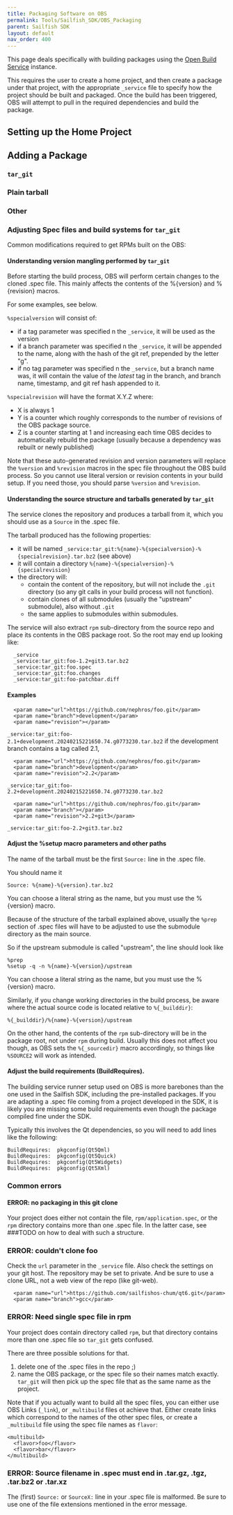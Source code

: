 ```yaml
---
title: Packaging Software on OBS
permalink: Tools/Sailfish_SDK/OBS_Packaging
parent: Sailfish SDK
layout: default
nav_order: 400
---
```


This page deals specifically with building packages using the [Open Build Service](/Services/Development/Open_Build_Service) instance.

This requires the user to create a home project, and then create a package
under that project, with the appropriate `_service` file to specify how the
project should be built and packaged. Once the build has been triggered, OBS
will attempt to pull in the required dependencies and build the package.

## Setting up the Home Project

## Adding a Package

### `tar_git`

### Plain tarball

### Other

### Adjusting Spec files and build systems for `tar_git`

Common modifications required to get RPMs built on the OBS:

#### Understanding version mangling performed by `tar_git`

Before starting the build process, OBS will perform certain changes to the
cloned .spec file. This mainly affects the contents of the %{version} and
%{revision} macros.

For some examples, see below.

`%specialversion` will consist of:
 - if a tag parameter was specified n the `_service`, it will be used as the version
 - if a branch parameter was specified n the `_service`, it will be appended to the name, along with the hash of the git ref, prepended by the letter "g".
 - if no tag parameter was specified n the `_service`, but a branch name was, it will contain the value of the *latest* tag in the branch, and branch name, timestamp, and git ref hash appended to it.

`%specialrevision` will have the format X.Y.Z where:
 - X is always 1
 - Y is a counter which roughly corresponds to the number of revisions of the OBS package source.
 - Z is a counter starting at 1 and increasing each time OBS decides to automatically rebuild the package (usually because a dependency was rebuilt or newly published)

Note that these auto-generated revision and version parameters will replace the
`%version` and `%revision` macros in the spec file throughout the OBS build
process. So you cannot use literal version or revision contents in your build
setup. If you need those, you should parse `%version` and `%revision`.


#### Understanding the source structure and tarballs generated by `tar_git`

The service clones the repository and produces a tarball from it, which you should use as a `Source` in the .spec file.

The tarball produced has the following properties:

 - it will be named `_service:tar_git:%{name}-%{specialversion}-%{specialrevision}.tar.bz2` (see above)
 - it will contain a directory `%{name}-%{specialversion}-%{specialrevision}`
 - the directory will:
   - contain the content of the repository, but will not include the `.git` directory (so any git calls in your build process will not function).
   - contain clones of all submodules (usually the "upstream" submodule), also without `.git`
   - the same applies to submodules within submodules.

The service will also extract `rpm` sub-directory from the source repo and place its contents in the OBS package root.
So the root may end up looking like:

```
  _service
  _service:tar_git:foo-1.2+git3.tar.bz2
  _service:tar_git:foo.spec
  _service:tar_git:foo.changes
  _service:tar_git:foo-patchbar.diff
```


#### Examples
```
  <param name="url">https://github.com/nephros/foo.git</param>
  <param name="branch">development</param>
  <param name="revision"></param>
```
`_service:tar_git:foo-2.1+development.20240215221650.74.g0773230.tar.bz2` if the development branch contains a tag called 2.1, 

```
  <param name="url">https://github.com/nephros/foo.git</param>
  <param name="branch">development</param>
  <param name="revision">2.2</param>
```
`_service:tar_git:foo-2.2+development.20240215221650.74.g0773230.tar.bz2`

```
  <param name="url">https://github.com/nephros/foo.git</param>
  <param name="branch"></param>
  <param name="revision">2.2+git3</param>
```
`_service:tar_git:foo-2.2+git3.tar.bz2`


#### Adjust the %setup macro parameters and other paths

The name of the tarball must be the first `Source:` line in the .spec file.

You should name it
```
Source: %{name}-%{version}.tar.bz2

```

You can choose a literal string as the name, but you must use the %{version} macro.

Because of the structure of the tarball explained above, usually the `%prep`
section of .spec files will have to be adjusted to use the submodule directory
as the main source.

So if the upstream submodule is called "upstream", the line should look like

```
%prep
%setup -q -n %{name}-%{version}/upstream
```
You can choose a literal string as the name, but you must use the %{version} macro.

Similarly, if you change working directories in the build process, be aware where the actual source code is located relative to `%{_builddir}`:

`%{_builddir}/%{name}-%{version}/upstream`

On the other hand, the contents of the `rpm` sub-directory will be in the
package root, not under `rpm` during build. Usually this does not affect you
though, as OBS sets the `%{_sourcedir}` macro accordingly, so things like
`%SOURCE2` will work as intended.

#### Adjust the build requirements (BuildRequires).

The building service runner setup used on OBS is more barebones than the one used in the Sailfish SDK, including the pre-installed packages.
If you are adapting a .spec file coming from a project developed in the SDK, it is likely you are missing some build requirements even though the package compiled fine under the SDK.

Typically this involves the Qt dependencies, so you will need to add lines like the following:

```
BuildRequires:  pkgconfig(Qt5Qml)
BuildRequires:  pkgconfig(Qt5Quick)
BuildRequires:  pkgconfig(Qt5Widgets)
BuildRequires:  pkgconfig(Qt5Xml)
```

### Common errors

#### ERROR: no packaging in this git clone

Your project does either not contain the file, `rpm/application.spec`, or the
`rpm` directory contains more than one .spec file.  In the latter case, see
###TODO on how to deal with such a structure.

### ERROR: couldn't clone foo

Check the `url` parameter in the `_service` file.
Also check the settings on your git host. The repository may be set to private.
And be sure to use a clone URL, not a web view of the repo (like git-web).

```
  <param name="url">https://github.com/sailfishos-chum/qt6.git</param>
  <param name="branch">gcc</param>
```

### ERROR: Need single spec file in rpm

Your project does contain directory called `rpm`, but that directory contains more than one .spec file so `tar_git` gets confused.

There are three possible solutions for that.

 1. delete one of the .spec files in the repo ;)
 1. name the OBS package, or the spec file so their names match exactly. `tar_git` will then pick up the spec file that as the same name as the project.

 Note that if you actually want to build all the spec files, you can either use OBS Links (`_link`), or `_multibuild`  files ot achieve that.
 Either create links which correspond to the names of the other spec files, or create a `_multibuild` file using the spec file names as `flavor`:

```
<multibuild>
  <flavor>foo</flavor>
  <flavor>bar</flavor>
</multibuild>
```

###  ERROR: Source filename in .spec must end in .tar.gz, .tgz, .tar.bz2 or .tar.xz

The (first) `Source:` or `SourceX:` line in your .spec file is malformed. Be
sure to use one of the file extensions mentioned in the error message.

